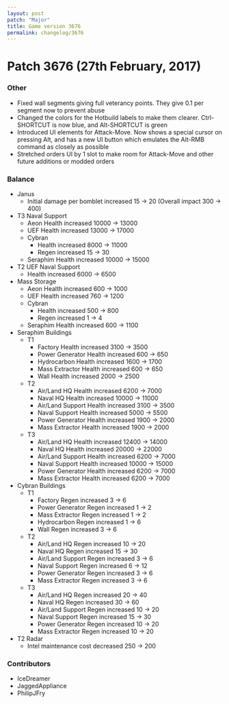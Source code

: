 ```yaml
---
layout: post
patch: "Major"
title: Game version 3676
permalink: changelog/3676
---
```


# Patch 3676 (27th February, 2017)

### Other

- Fixed wall segments giving full veterancy points. They give 0.1 per segment now to prevent abuse
- Changed the colors for the Hotbuild labels to make them clearer. Ctrl-SHORTCUT is now blue, and Alt-SHORTCUT is green
- Introduced UI elements for Attack-Move. Now shows a special cursor on pressing Alt, and has a new UI button which emulates the Alt-RMB command as closely as possible
- Stretched orders UI by 1 slot to make room for Attack-Move and other future additions or modded orders

### Balance

- Janus
  - Initial damage per bomblet increased 15 → 20 (Overall impact 300 → 400)
- T3 Naval Support
  - Aeon Health increased 10000 → 13000
  - UEF Health increased 13000 → 17000
  - Cybran
    - Health increased 8000 → 11000
    - Regen increased 15 → 30
  - Seraphim Health increased 10000 → 15000
- T2 UEF Naval Support
  - Health increased 6000 → 6500
- Mass Storage
  - Aeon Health increased 600 → 1000
  - UEF Health increased 760 → 1200
  - Cybran
    - Health increased 500 → 800
    - Regen increased 1 → 4
  - Seraphim Health increased 600 → 1100
- Seraphim Buildings
  - T1
    - Factory Health increased 3100 → 3500
    - Power Generator Health increased 600 → 650
    - Hydrocarbon Health increased 1600 → 1700
    - Mass Extractor Health increased 600 → 650
    - Wall Health increased 2000 → 2500
  - T2
    - Air/Land HQ Health increased 6200 → 7000
    - Naval HQ Health increased 10000 → 11000
    - Air/Land Support Health increased 3100 → 3500
    - Naval Support Health increased 5000 → 5500
    - Power Generator Health increased 1900 → 2000
    - Mass Extractor Health increased 1900 → 2000
  - T3
    - Air/Land HQ Health increased 12400 → 14000
    - Naval HQ Health increased 20000 → 22000
    - Air/Land Support Health increased 6200 → 7000
    - Naval Support Health increased 10000 → 15000
    - Power Generator Health increased 6200 → 7000
    - Mass Extractor Health increased 6200 → 7000
- Cybran Buildings
  - T1
    - Factory Regen increased 3 → 6
    - Power Generator Regen increased 1 → 2
    - Mass Extractor Regen increased 1 → 2
    - Hydrocarbon Regen increased 1 → 6
    - Wall Regen increased 3 → 6
  - T2
    - Air/Land HQ Regen increased 10 → 20
    - Naval HQ Regen increased 15 → 30
    - Air/Land Support Regen increased 3 → 6
    - Naval Support Regen increased 6 → 12
    - Power Generator Regen increased 3 → 6
    - Mass Extractor Regen increased 3 → 6
  - T3
    - Air/Land HQ Regen increased 20 → 40
    - Naval HQ Regen increased 30 → 60
    - Air/Land Support Regen increased 10 → 20
    - Naval Support Regen increased 15 → 30
    - Power Generator Regen increased 10 → 20
    - Mass Extractor Regen increased 10 → 20
- T2 Radar
  - Intel maintenance cost decreased 250 → 200

### Contributors

- IceDreamer
- JaggedAppliance
- PhilipJFry
